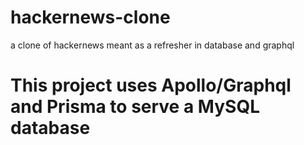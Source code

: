 # hackernews-clone
a clone of hackernews meant as a refresher in database and graphql

# This project uses Apollo/Graphql and Prisma to serve a MySQL database
